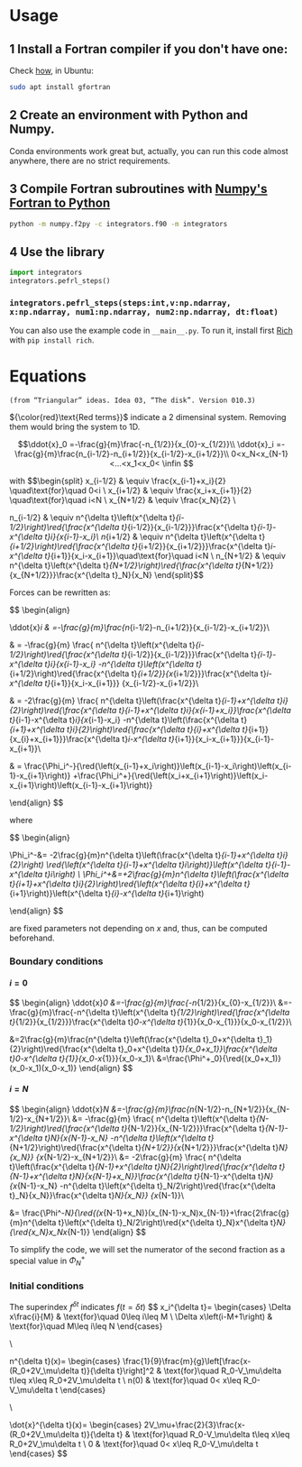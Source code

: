 
# Usage

## 1 Install a Fortran compiler if you don't have one:

Check [how](https://fortran-lang.org/learn/os_setup/install_gfortran/), in Ubuntu:
``` bash
sudo apt install gfortran
```

## 2 Create an environment with Python and Numpy.

Conda environments work great but, actually, you can run this code almost anywhere, there are no strict requirements.

## 3 Compile Fortran subroutines with [Numpy's Fortran to Python](https://numpy.org/doc/stable/f2py/)
``` bash
python -m numpy.f2py -c integrators.f90 -m integrators
```
## 4 Use the library

``` python
import integrators
integrators.pefrl_steps()
```

### `integrators.pefrl_steps(steps:int,v:np.ndarray, x:np.ndarray, num1:np.ndarray, num2:np.ndarray, dt:float)`

You can also use the example code in `__main__.py`. To run it, install first [Rich](https://rich.readthedocs.io/) with `pip install rich`.

# Equations

    (from “Triangular” ideas. Idea 03, “The disk”. Version 010.3)

${\color{red}\text{Red terms}}$ indicate a 2 dimensinal system. Removing them would bring the system to 1D.

$$\ddot{x}_0 =-\frac{g}{m}\frac{-n_{1/2}}{x_{0}-x_{1/2}}\\
\ddot{x}_i =-\frac{g}{m}\frac{n_{i-1/2}-n_{i+1/2}}{x_{i-1/2}-x_{i+1/2}}\\
0<x_N<x_{N-1}<...<x_1<x_0< \infin $$

with
$$\begin{split}
x_{i-1/2} & \equiv \frac{x_{i-1}+x_i}{2} \quad\text{for}\quad 0<i \\
x_{i+1/2} & \equiv \frac{x_i+x_{i+1}}{2} \quad\text{for}\quad i<N \\
x_{N+1/2} & \equiv \frac{x_N}{2} \\

n_{i-1/2} & \equiv n^{\delta t}\left(x^{\delta t}_{i-1/2}\right)\red{\frac{x^{\delta t}_{i-1/2}}{x_{i-1/2}}}\frac{x^{\delta t}_{i-1}-x^{\delta t}_i}{x_{i-1}-x_i}\\
n_{i+1/2} & \equiv n^{\delta t}\left(x^{\delta t}_{i+1/2}\right)\red{\frac{x^{\delta t}_{i+1/2}}{x_{i+1/2}}}\frac{x^{\delta t}_i-x^{\delta t}_{i+1}}{x_i-x_{i+1}}\quad\text{for}\quad i<N \\
n_{N+1/2} & \equiv n^{\delta t}\left(x^{\delta t}_{N+1/2}\right)\red{\frac{x^{\delta t}_{N+1/2}}{x_{N+1/2}}}\frac{x^{\delta t}_N}{x_N} \end{split}$$


Forces can be rewritten as:

$$
\begin{align}

\ddot{x}_i & =-\frac{g}{m}\frac{n_{i-1/2}-n_{i+1/2}}{x_{i-1/2}-x_{i+1/2}}\\

& = -\frac{g}{m}
\frac{
    n^{\delta t}\left(x^{\delta t}_{i-1/2}\right)\red{\frac{x^{\delta t}_{i-1/2}}{x_{i-1/2}}}\frac{x^{\delta t}_{i-1}-x^{\delta t}_i}{x_{i-1}-x_i}
    -n^{\delta t}\left(x^{\delta t}_{i+1/2}\right)\red{\frac{x^{\delta t}_{i+1/2}}{x_{i+1/2}}}\frac{x^{\delta t}_i-x^{\delta t}_{i+1}}{x_i-x_{i+1}}}
{x_{i-1/2}-x_{i+1/2}}\\

& = -2\frac{g}{m}
\frac{
    n^{\delta t}\left(\frac{x^{\delta t}_{i-1}+x^{\delta t}_i}{2}\right)\red{\frac{x^{\delta t}_{i-1}+x^{\delta t}_i}{x_{i-1}+x_i}}\frac{x^{\delta t}_{i-1}-x^{\delta t}_i}{x_{i-1}-x_i}
    -n^{\delta t}\left(\frac{x^{\delta t}_{i+1}+x^{\delta t}_i}{2}\right)\red{\frac{x^{\delta t}_{i}+x^{\delta t}_{i+1}}{x_{i}+x_{i+1}}}\frac{x^{\delta t}_i-x^{\delta t}_{i+1}}{x_i-x_{i+1}}}{x_{i-1}-x_{i+1}}\\

& = \frac{\Phi_i^-}{\red{\left(x_{i-1}+x_i\right)}\left(x_{i-1}-x_i\right)\left(x_{i-1}-x_{i+1}\right)}
   +\frac{\Phi_i^+}{\red{\left(x_i+x_{i+1}\right)}\left(x_i-x_{i+1}\right)\left(x_{i-1}-x_{i+1}\right)}

\end{align}
$$

where

$$
\begin{align}

\Phi_i^-&= -2\frac{g}{m}n^{\delta t}\left(\frac{x^{\delta t}_{i-1}+x^{\delta t}_i}{2}\right)
\red{\left(x^{\delta t}_{i-1}+x^{\delta t}_i\right)}\left(x^{\delta t}_{i-1}-x^{\delta t}_i\right) \\
\Phi_i^+&=+2\frac{g}{m}n^{\delta t}\left(\frac{x^{\delta t}_{i+1}+x^{\delta t}_i}{2}\right)\red{\left(x^{\delta t}_{i}+x^{\delta t}_{i+1}\right)}\left(x^{\delta t}_{i}-x^{\delta t}_{i+1}\right)

\end{align}
$$

are fixed parameters not depending on $x$ and, thus, can be computed beforehand.

### Boundary conditions
#### $i=0$

$$
\begin{align}
\ddot{x}_0 &=-\frac{g}{m}\frac{-n_{1/2}}{x_{0}-x_{1/2}}\\
&=-\frac{g}{m}\frac{-n^{\delta t}\left(x^{\delta t}_{1/2}\right)\red{\frac{x^{\delta t}_{1/2}}{x_{1/2}}}\frac{x^{\delta t}_0-x^{\delta t}_{1}}{x_0-x_{1}}}{x_0-x_{1/2}}\\

&=2\frac{g}{m}\frac{n^{\delta t}\left(\frac{x^{\delta t}_0+x^{\delta t}_1}{2}\right)\red{\frac{x^{\delta t}_0+x^{\delta t}_1}{x_0+x_1}}\frac{x^{\delta t}_0-x^{\delta t}_{1}}{x_0-x_{1}}}{x_0-x_1}\\
&=\frac{\Phi^+_0}{\red{(x_0+x_1)}(x_0-x_1)(x_0-x_1)}
\end{align}
$$


#### $i=N$

$$
\begin{align}
\ddot{x}_N &=-\frac{g}{m}\frac{n_{N-1/2}-n_{N+1/2}}{x_{N-1/2}-x_{N+1/2}}\\
&= -\frac{g}{m}
\frac{
    n^{\delta t}\left(x^{\delta t}_{N-1/2}\right)\red{\frac{x^{\delta t}_{N-1/2}}{x_{N-1/2}}}\frac{x^{\delta t}_{N-1}-x^{\delta t}_N}{x_{N-1}-x_N}
    -n^{\delta t}\left(x^{\delta t}_{N+1/2}\right)\red{\frac{x^{\delta t}_{N+1/2}}{x_{N+1/2}}}\frac{x^{\delta t}_N}{x_N}}
{x_{N-1/2}-x_{N+1/2}}\\
&= -2\frac{g}{m}
\frac{
    n^{\delta t}\left(\frac{x^{\delta t}_{N-1}+x^{\delta t}_N}{2}\right)\red{\frac{x^{\delta t}_{N-1}+x^{\delta t}_N}{x_{N-1}+x_N}}\frac{x^{\delta t}_{N-1}-x^{\delta t}_N}{x_{N-1}-x_N}
    -n^{\delta t}\left(x^{\delta t}_N/2\right)\red{\frac{x^{\delta t}_N}{x_N}}\frac{x^{\delta t}_N}{x_N}}
{x_{N-1}}\\

&= \frac{\Phi^-_N}{\red{(x_{N-1}+x_N)}(x_{N-1}-x_N)x_{N-1}}+\frac{2\frac{g}{m}n^{\delta t}\left(x^{\delta t}_N/2\right)\red{x^{\delta t}_N}x^{\delta t}_N}{\red{x_N}x_Nx_{N-1}}
\end{align}
$$

To simplify the code, we will set the numerator of the second fraction as a special value in $\Phi^+_N$

### Initial conditions

The superindex $f^{\delta t}$ indicates $f(t=\delta t)$
$$
x_i^{\delta t}=
\begin{cases}
  \Delta x\frac{i}{M} & \text{for}\quad 0\leq i\leq M \\
  \Delta x\left(i-M+1\right) &  \text{for}\quad M\leq i\leq N
\end{cases}

\\

n^{\delta t}(x)=
\begin{cases}
  \frac{1}{9}\frac{m}{g}\left[\frac{x-(R_0+2V_\mu\delta t)}{\delta t}\right]^2 & \text{for}\quad R_0-V_\mu\delta t\leq x\leq R_0+2V_\mu\delta t \\
  n(0) &  \text{for}\quad 0< x\leq R_0-V_\mu\delta t
\end{cases}

\\

\dot{x}^{\delta t}(x)=
\begin{cases}
  2V_\mu+\frac{2}{3}\frac{x-(R_0+2V_\mu\delta t)}{\delta t} & \text{for}\quad R_0-V_\mu\delta t\leq x\leq R_0+2V_\mu\delta t \\
  0 &  \text{for}\quad 0< x\leq R_0-V_\mu\delta t
\end{cases}
$$
